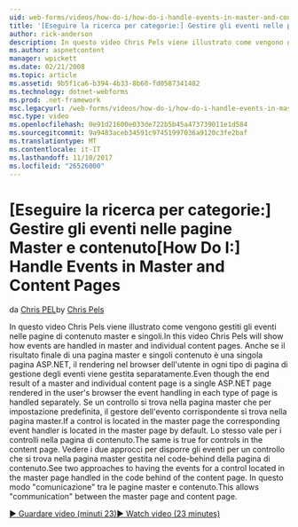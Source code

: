 ```yaml
---
uid: web-forms/videos/how-do-i/how-do-i-handle-events-in-master-and-content-pages
title: '[Eseguire la ricerca per categorie:] Gestire gli eventi nelle pagine Master e contenuto | Documenti Microsoft'
author: rick-anderson
description: In questo video Chris Pels viene illustrato come vengono gestiti gli eventi nelle pagine di contenuto master e singoli. Anche se il risultato finale di un Crete singoli e master...
ms.author: aspnetcontent
manager: wpickett
ms.date: 02/21/2008
ms.topic: article
ms.assetid: 9b5f1ca6-b394-4b33-8b60-fd0587341482
ms.technology: dotnet-webforms
ms.prod: .net-framework
msc.legacyurl: /web-forms/videos/how-do-i/how-do-i-handle-events-in-master-and-content-pages
msc.type: video
ms.openlocfilehash: 0e91d21600e033de722b5b45a473739011e1d584
ms.sourcegitcommit: 9a9483aceb34591c97451997036a9120c3fe2baf
ms.translationtype: MT
ms.contentlocale: it-IT
ms.lasthandoff: 11/10/2017
ms.locfileid: "26526000"
---
```

<a name="how-do-i-handle-events-in-master-and-content-pages"></a><span data-ttu-id="32868-104">[Eseguire la ricerca per categorie:] Gestire gli eventi nelle pagine Master e contenuto</span><span class="sxs-lookup"><span data-stu-id="32868-104">[How Do I:] Handle Events in Master and Content Pages</span></span>
====================
<span data-ttu-id="32868-105">da [Chris PEL](https://twitter.com/chrispels)</span><span class="sxs-lookup"><span data-stu-id="32868-105">by [Chris Pels](https://twitter.com/chrispels)</span></span>

<span data-ttu-id="32868-106">In questo video Chris Pels viene illustrato come vengono gestiti gli eventi nelle pagine di contenuto master e singoli.</span><span class="sxs-lookup"><span data-stu-id="32868-106">In this video Chris Pels will show how events are handled in master and individual content pages.</span></span> <span data-ttu-id="32868-107">Anche se il risultato finale di una pagina master e singoli contenuto è una singola pagina ASP.NET, il rendering nel browser dell'utente in ogni tipo di pagina di gestione degli eventi viene gestita separatamente.</span><span class="sxs-lookup"><span data-stu-id="32868-107">Even though the end result of a master and individual content page is a single ASP.NET page rendered in the user's browser the event handling in each type of page is handled separately.</span></span> <span data-ttu-id="32868-108">Se un controllo si trova nella pagina master che per impostazione predefinita, il gestore dell'evento corrispondente si trova nella pagina master.</span><span class="sxs-lookup"><span data-stu-id="32868-108">If a control is located in the master page the corresponding event handler is located in the master page by default.</span></span> <span data-ttu-id="32868-109">Lo stesso vale per i controlli nella pagina di contenuto.</span><span class="sxs-lookup"><span data-stu-id="32868-109">The same is true for controls in the content page.</span></span> <span data-ttu-id="32868-110">Vedere i due approcci per disporre gli eventi per un controllo che si trova nella pagina master gestita nel code-behind della pagina di contenuto.</span><span class="sxs-lookup"><span data-stu-id="32868-110">See two approaches to having the events for a control located in the master page handled in the code behind of the content page.</span></span> <span data-ttu-id="32868-111">In questo modo "comunicazione" tra le pagine master e contenuto.</span><span class="sxs-lookup"><span data-stu-id="32868-111">This allows "communication" between the master page and content page.</span></span>

[<span data-ttu-id="32868-112">&#9654; Guardare video (minuti 23)</span><span class="sxs-lookup"><span data-stu-id="32868-112">&#9654; Watch video (23 minutes)</span></span>](https://channel9.msdn.com/Blogs/ASP-NET-Site-Videos/how-do-i-handle-events-in-master-and-content-pages)
